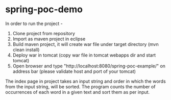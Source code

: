 # spring-poc-demo
In order to run the project - 
  1. Clone project from repository
  2. Import as maven project in eclipse
  3. Build maven project, it will create war file under target directory (mvn clean install)
  4. Deploy war in tomcat (copy war file in tomcat webapps dir and start tomcat)
  5. Open browser and type "http://localhost:8080/spring-poc-example/" on address bar (please validate host and port of your tomcat)
  
The index page in project takes an input string and order in which the words from the input string, will be sorted.
The program counts the number of occurrences of each word in a given text and sort them as per input. 
